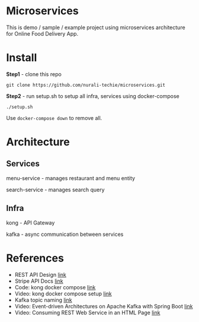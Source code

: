 # Microservices

This is demo / sample / example project using microservices architecture for Online Food Delivery App.

# Install

**Step1** - clone this repo
```
git clone https://github.com/nurali-techie/microservices.git
```

**Step2** - run setup.sh to setup all infra, services using docker-compose
```
./setup.sh
```

Use `docker-compose down` to remove all.

# Architecture

## Services

menu-service - manages restaurant and menu entity

search-service - manages search query

## Infra

kong - API Gateway

kafka - async communication between services

# References

- REST API Design [link](https://www.mscharhag.com/p/rest-api-design)
- Stripe API Docs [link](https://stripe.com/docs/api)
- Code: kong docker compose [link](https://github.com/Kong/demo-scene/tree/main/kong-docker)
- Video: kong docker compose setup [link](https://youtu.be/sJEID1xEZMg)
- Kafka topic naming [link](https://www.xeotek.com/topic-naming-conventions-how-do-i-name-my-topics-5-recommendations-with-examples/)
- Video: Event-driven Architectures on Apache Kafka with Spring Boot [link](https://youtu.be/xyaFygU9C2Q)
- Video: Consuming REST Web Service in an HTML Page [link](https://youtu.be/KjNXOi4Wqbk)
